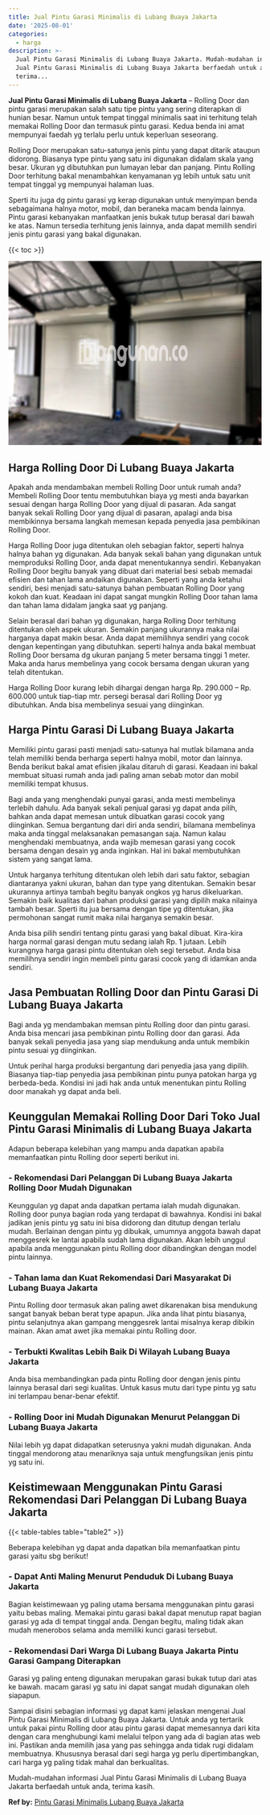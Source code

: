 ```yaml
---
title: Jual Pintu Garasi Minimalis di Lubang Buaya Jakarta
date: '2025-08-01'
categories:
  - harga
description: >-
  Jual Pintu Garasi Minimalis di Lubang Buaya Jakarta. Mudah-mudahan informasi
  Jual Pintu Garasi Minimalis di Lubang Buaya Jakarta berfaedah untuk anda,
  terima...
---
```


**Jual Pintu Garasi Minimalis di Lubang Buaya Jakarta** – Rolling Door dan pintu garasi merupakan salah satu tipe pintu yang sering diterapkan di hunian besar. Namun untuk tempat tinggal minimalis saat ini terhitung telah memakai Rolling Door dan termasuk pintu garasi. Kedua benda ini amat mempunyai faedah yg terlalu perlu untuk keperluan seseorang.

Rolling Door merupakan satu-satunya jenis pintu yang dapat ditarik ataupun didorong. Biasanya type pintu yang satu ini digunakan didalam skala yang besar. Ukuran yg dibutuhkan pun lumayan lebar dan panjang. Pintu Rolling Door terhitung bakal menambahkan kenyamanan yg lebih untuk satu unit tempat tinggal yg mempunyai halaman luas.

Sperti itu juga dg pintu garasi yg kerap digunakan untuk menyimpan benda sebagaimana halnya motor, mobil, dan beraneka macam benda lainnya. Pintu garasi kebanyakan manfaatkan jenis bukak tutup berasal dari bawah ke atas. Namun tersedia terhitung jenis lainnya, anda dapat memilih sendiri jenis pintu garasi yang bakal digunakan.

{{< toc >}}

![Jual Pintu Garasi Minimalis di Lubang Buaya Jakarta](/images/pintu-garasi-58.png)

## Harga Rolling Door Di Lubang Buaya Jakarta

Apakah anda mendambakan membeli Rolling Door untuk rumah anda? Membeli Rolling Door tentu membutuhkan biaya yg mesti anda bayarkan sesuai dengan harga Rolling Door yang dijual di pasaran. Ada sangat banyak sekali Rolling Door yang dijual di pasaran, apalagi anda bisa membikinnya bersama langkah memesan kepada penyedia jasa pembikinan Rolling Door.

Harga Rolling Door juga ditentukan oleh sebagian faktor, seperti halnya halnya bahan yg digunakan. Ada banyak sekali bahan yang digunakan untuk memproduksi Rolling Door, anda dapat menentukannya sendiri. Kebanyakan Rolling Door begitu banyak yang dibuat dari material besi sebab memadai efisien dan tahan lama andaikan digunakan. Seperti yang anda ketahui sendiri, besi menjadi satu-satunya bahan pembuatan Rolling Door yang kokoh dan kuat. Keadaan ini dapat sangat mungkin Rolling Door tahan lama dan tahan lama didalam jangka saat yg panjang.

Selain berasal dari bahan yg digunakan, harga Rolling Door terhitung ditentukan oleh aspek ukuran. Semakin panjang ukurannya maka nilai harganya dapat makin besar. Anda dapat memilihnya sendiri yang cocok dengan kepentingan yang dibutuhkan. seperti halnya anda bakal membuat Rolling Door bersama dg ukuran panjang 5 meter bersama tinggi 1 meter. Maka anda harus membelinya yang cocok bersama dengan ukuran yang telah ditentukan.

Harga Rolling Door kurang lebih dihargai dengan harga Rp. 290.000 – Rp. 600.000 untuk tiap-tiap mtr. persegi berasal dari Rolling Door yg dibutuhkan. Anda bisa membelinya sesuai yang diinginkan.

## Harga Pintu Garasi Di Lubang Buaya Jakarta

Memiliki pintu garasi pasti menjadi satu-satunya hal mutlak bilamana anda telah memiliki benda berharga seperti halnya mobil, motor dan lainnya. Benda berikut bakal amat efisien jikalau ditaruh di garasi. Keadaan ini bakal membuat situasi rumah anda jadi paling aman sebab motor dan mobil memiliki tempat khusus.

Bagi anda yang menghendaki punyai garasi, anda mesti membelinya terlebih dahulu. Ada banyak sekali penjual garasi yg dapat anda pilih, bahkan anda dapat memesan untuk dibuatkan garasi cocok yang diinginkan. Semua bergantung dari diri anda sendiri, bilamana membelinya maka anda tinggal melaksanakan pemasangan saja. Namun kalau menghendaki membuatnya, anda wajib memesan garasi yang cocok bersama dengan desain yg anda inginkan. Hal ini bakal membutuhkan sistem yang sangat lama.

Untuk harganya terhitung ditentukan oleh lebih dari satu faktor, sebagian diantaranya yakni ukuran, bahan dan type yang ditentukan. Semakin besar ukurannya artinya tambah begitu banyak ongkos yg harus dikeluarkan. Semakin baik kualitas dari bahan produksi garasi yang dipilih maka nilainya tambah besar. Sperti itu jua bersama dengan tipe yg ditentukan, jika permohonan sangat rumit maka nilai harganya semakin besar.

Anda bisa pilih sendiri tentang pintu garasi yang bakal dibuat. Kira-kira harga normal garasi dengan mutu sedang ialah Rp. 1 jutaan. Lebih kurangnya harga garasi pintu ditentukan oleh segi tersebut. Anda bisa memilihnya sendiri ingin membeli pintu garasi cocok yang di idamkan anda sendiri.

## Jasa Pembuatan Rolling Door dan Pintu Garasi Di Lubang Buaya Jakarta

Bagi anda yg mendambakan memsan pintu Rolling door dan pintu garasi. Anda bisa mencari jasa pembikinan pintu Rolling door dan garasi. Ada banyak sekali penyedia jasa yang siap mendukung anda untuk membikin pintu sesuai yg diinginkan.

Untuk perihal harga produksi bergantung dari penyedia jasa yang dipilih. Biasanya tiap-tiap penyedia jasa pembikinan pintu punya patokan harga yg berbeda-beda. Kondisi ini jadi hak anda untuk menentukan pintu Rolling door manakah yg dapat anda beli.

## Keunggulan Memakai Rolling Door Dari Toko Jual Pintu Garasi Minimalis di Lubang Buaya Jakarta

Adapun beberapa kelebihan yang mampu anda dapatkan apabila memanfaatkan pintu Rolling door seperti berikut ini.

### \- Rekomendasi Dari Pelanggan Di Lubang Buaya Jakarta Rolling Door Mudah Digunakan

Keunggulan yg dapat anda dapatkan pertama ialah mudah digunakan. Rolling door punya bagian roda yang terdapat di bawahnya. Kondisi ini bakal jadikan jenis pintu yg satu ini bisa didorong dan ditutup dengan terlalu mudah. Berlainan dengan pintu yg dibukak, umumnya anggota bawah dapat menggesrek ke lantai apabila sudah lama digunakan. Akan lebih unggul apabila anda menggunakan pintu Rolling door dibandingkan dengan model pintu lainnya.

### \- Tahan lama dan Kuat Rekomendasi Dari Masyarakat Di Lubang Buaya Jakarta

Pintu Rolling door termasuk akan paling awet dikarenakan bisa mendukung sangat banyak beban berat type apapun. Jika anda lihat pintu biasanya, pintu selanjutnya akan gampang menggesrek lantai misalnya kerap dibikin mainan. Akan amat awet jika memakai pintu Rolling door.

### \- Terbukti Kwalitas Lebih Baik Di Wilayah Lubang Buaya Jakarta

Anda bisa membandingkan pada pintu Rolling door dengan jenis pintu lainnya berasal dari segi kualitas. Untuk kasus mutu dari type pintu yg satu ini terlampau benar-benar efektif.

### \- Rolling Door ini Mudah Digunakan Menurut Pelanggan Di Lubang Buaya Jakarta

Nilai lebih yg dapat didapatkan seterusnya yakni mudah digunakan. Anda tinggal mendorong atau menariknya saja untuk mengfungsikan jenis pintu yg satu ini.

## Keistimewaan Menggunakan Pintu Garasi Rekomendasi Dari Pelanggan Di Lubang Buaya Jakarta

{{< table-tables table="table2" >}}

Beberapa kelebihan yg dapat anda dapatkan bila memanfaatkan pintu garasi yaitu sbg berikut!

### \- Dapat Anti Maling Menurut Penduduk Di Lubang Buaya Jakarta

Bagian keistimewaan yg paling utama bersama menggunakan pintu garasi yaitu bebas maling. Memakai pintu garasi bakal dapat menutup rapat bagian garasi yg ada di tempat tinggal anda. Dengan begitu, maling tidak akan mudah menerobos selama anda memiliki kunci garasi tersebut.

### \- Rekomendasi Dari Warga Di Lubang Buaya Jakarta Pintu Garasi Gampang Diterapkan

Garasi yg paling enteng digunakan merupakan garasi bukak tutup dari atas ke bawah. macam garasi yg satu ini dapat sangat mudah digunakan oleh siapapun.

Sampai disini sebagian informasi yg dapat kami jelaskan mengenai Jual Pintu Garasi Minimalis di Lubang Buaya Jakarta. Untuk anda yg tertarik untuk pakai pintu Rolling door atau pintu garasi dapat memesannya dari kita dengan cara menghubungi kami melalui telpon yang ada di bagian atas web ini. Pastikan anda memilih jasa yang pas sehingga anda tidak rugi didalam membuatnya. Khususnya berasal dari segi harga yg perlu dipertimbangkan, cari harga yg paling tidak mahal dan berkualitas.

Mudah-mudahan informasi Jual Pintu Garasi Minimalis di Lubang Buaya Jakarta berfaedah untuk anda, terima kasih.

**Ref by:** [Pintu Garasi Minimalis Lubang Buaya Jakarta](https://id.wikipedia.org/wiki/Pintu)
